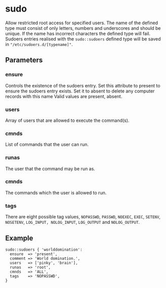 # sudo

Allow restricted root access for specified users. The name of the defined
type must consist of only letters, numbers and underscores and should be
unique. If the name has incorrect characters the defined type will fail.
Sudoers entries realised with the `sudo::sudoers` defined type  will be saved in
`"/etc/sudoers.d/[typename]"`.

## Parameters

### ensure

  Controls the existence of the sudoers entry. Set this attribute to
  present to ensure the sudoers entry exists. Set it to absent to
  delete any computer records with this name Valid values are present,
  absent.

### users

Array of users that are allowed to execute the command(s).

### cmnds

List of commands that the user can run.

### runas

The user that the command may be run as.

### cmnds

The commands which the user is allowed to run.

### tags

There are eight possible tag values, `NOPASSWD`, `PASSWD`, `NOEXEC`, `EXEC`,
`SETENV`, `NOSETENV`, `LOG_INPUT, NOLOG_INPUT`, `LOG_OUTPUT` and
`NOLOG_OUTPUT`.

## Example

    sudo::sudoers { 'worlddomination':
      ensure  => 'present',
      comment => 'World domination.',
      users   => ['pinky', 'brain'],
      runas   => 'root',
      cmnds   => 'ALL',
      tags    => 'NOPASSWD',
    }
